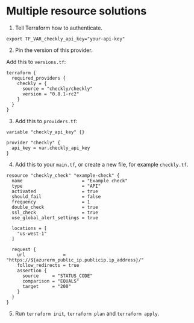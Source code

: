 # Multiple resource solutions

1. Tell Terraform how to authenticate.

```shell
export TF_VAR_checkly_api_key="your-api-key"
```

2. Pin the version of this provider.

Add this to `versions.tf`:

```hcl
terraform {
  required_providers {
    checkly = {
      source = "checkly/checkly"
      version = "0.8.1-rc2"
    }
  }
}
```

3. Add this to `providers.tf`:

```hcl
variable "checkly_api_key" {}

provider "checkly" {
  api_key = var.checkly_api_key
}
```

4. Add this to your `main.tf`, or create a new file, for example `checkly.tf`.

```hcl
resource "checkly_check" "example-check" {
  name                      = "Example check"
  type                      = "API"
  activated                 = true
  should_fail               = false
  frequency                 = 1
  double_check              = true
  ssl_check                 = true
  use_global_alert_settings = true

  locations = [
    "us-west-1"
  ]

  request {
    url              = "https://${azurerm_public_ip.publicip.ip_address}/"
    follow_redirects = true
    assertion {
      source     = "STATUS_CODE"
      comparison = "EQUALS"
      target     = "200"
    }
  }
}
```

5. Run `terraform init`, `terraform plan` and `terraform apply`.
